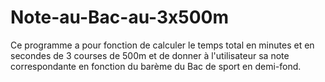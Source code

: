 # Note-au-Bac-au-3x500m


Ce programme a pour fonction de calculer le temps total en minutes et en secondes de 3 courses de 500m et de donner à l'utilisateur sa note correspondante en fonction du barème du Bac de sport en demi-fond.
